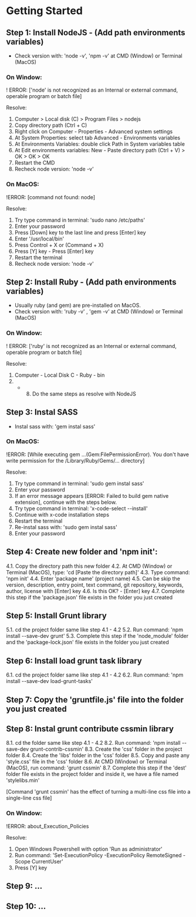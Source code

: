 # Getting Started



## Step 1: Install NodeJS - (Add path environments variables)

- Check version with: 'node -v', 'npm -v' at CMD (Window) or Terminal (MacOS)

### On Window:
! ERROR: ['node' is not recognized as an Internal or external command, operable program or batch file]

Resolve:
1. Computer > Local disk (C) > Program Files > nodejs
2. Copy directory path (Ctrl + C)
3. Right click on Computer - Properties - Advanced system settings
4. At System Properties: select tab Advanced - Environments variables
5. At Environments Variables: double click Path in System variables table
6. At Edit environments variables: New - Paste directory path (Ctrl + V) > OK > OK > OK
7. Restart the CMD
8. Recheck node version: 'node -v'

### On MacOS:
!ERROR: [command not found: node]

Resolve:
1. Try type command in terminal: 'sudo nano /etc/paths'
2. Enter your password
3. Press [Down] key to the last line and press [Enter] key
4. Enter '/usr/local/bin'
5. Press Control + X or (Command + X)
6. Press [Y] key - Press [Enter] key
7. Restart the terminal
8. Recheck node version: 'node -v'


## Step 2: Install Ruby - (Add path environments variables)

- Usually ruby (and gem) ​​are pre-installed on MacOS.
- Check version with: 'ruby -v' , 'gem -v' at CMD (Window) or Terminal (MacOS)
### On Window:
! ERROR: ['ruby' is not recognized as an Internal or external command, operable program or batch file]

Resolve:
1. Computer - Local Disk C - Ruby - bin
2. - 8. Do the same steps as resolve with NodeJS


## Step 3: Instal SASS

- Instal sass with: 'gem instal sass'

### On MacOS:
!ERROR: [While executing gem ...(Gem:FilePermissionError). You don't have write permission for the /Library/Ruby/Gems/... directory]

Resolve:
1. Try type command in terminal: 'sudo gem instal sass'
2. Enter your password
3. If an error message appears [ERROR: Failed to build gem native extension], continue with the steps below.
4. Try type command in terminal: 'x-code-select --install'
5. Continue with x-code installation steps
7. Restart the terminal
8. Re-instal sass with: 'sudo gem instal sass'
9. Enter your password


## Step 4: Create new folder and 'npm init':

4.1. Copy the directory path this new folder
4.2. At CMD (Window) or Terminal (MacOS), type: 'cd [Paste the directory path]'
4.3. Type command: 'npm init'
4.4. Enter 'package name' (project name)
4.5. Can be skip the version, description, entry point, text command, git repository, keywords, author, license with [Enter] key
4.6. Is this OK? - [Enter] key
4.7. Complete this step if the 'package.json' file exists in the folder you just created


## Step 5: Install Grunt library

5.1. cd the project folder same like step 4.1 - 4.2
5.2. Run command: 'npm install --save-dev grunt'
5.3. Complete this step if the 'node_module' folder and the 'package-lock.json' file exists in the folder you just created

## Step 6: Install load grunt task library

6.1. cd the project folder same like step 4.1 - 4.2
6.2. Run command: 'npm install --save-dev load-grunt-tasks'

## Step 7: Copy the 'gruntfile.js' file into the folder you just created

## Step 8: Instal grunt contribute cssmin library

8.1. cd the folder same like step 4.1 - 4.2
8.2. Run command: 'npm install --save-dev grunt-contrib-cssmin'
8.3. Create the 'css' folder in the project folder
8.4. Create the 'libs' folder in the 'css' folder
8.5. Copy and paste any 'style.css' file in the 'css' folder
8.6. At CMD (Window) or Terminal (MacOS), run command: 'grunt cssmin'
8.7. Complete this step if the 'dest' folder file exists in the project folder and inside it, we have a file named 'stylelibs.min'

[Command 'grunt cssmin' has the effect of turning a multi-line css file into a single-line css file]

### On Window:
!ERROR: about_Execution_Policies

Resolve:
1. Open Windows Powershell with option 'Run as administrator'
2. Run command: 'Set-ExecutionPolicy -ExecutionPolicy RemoteSigned -Scope CurrentUser'
3. Press [Y] key


## Step 9: ...

## Step 10: ...








